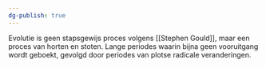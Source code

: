 ```yaml
---
dg-publish: true
---
```

Evolutie is geen stapsgewijs proces volgens [[Stephen Gould]], maar een proces van horten en stoten. Lange periodes waarin bijna geen vooruitgang wordt geboekt, gevolgd door periodes van plotse radicale veranderingen.